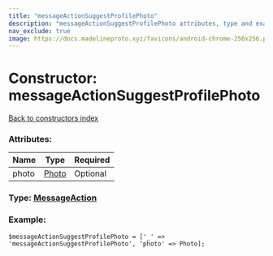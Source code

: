 ```yaml
---
title: "messageActionSuggestProfilePhoto"
description: "messageActionSuggestProfilePhoto attributes, type and example"
nav_exclude: true
image: https://docs.madelineproto.xyz/favicons/android-chrome-256x256.png
---
```

# Constructor: messageActionSuggestProfilePhoto  
[Back to constructors index](/API_docs/constructors/index.html)



### Attributes:

| Name     |    Type       | Required |
|----------|---------------|----------|
|photo|[Photo](/API_docs/types/Photo.html) | Optional|



### Type: [MessageAction](/API_docs/types/MessageAction.html)


### Example:

```
$messageActionSuggestProfilePhoto = ['_' => 'messageActionSuggestProfilePhoto', 'photo' => Photo];
```  
